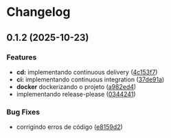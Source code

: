# Changelog

## 0.1.2 (2025-10-23)


### Features

* **cd:** implementando continuous delivery ([4c153f7](https://github.com/ogustavoress/consultas-api/commit/4c153f76939534c3a02963100fa7832f6da016c9))
* **ci:** implementando continuous integration ([37de91a](https://github.com/ogustavoress/consultas-api/commit/37de91a305dce5c113f4cef521687e97ef1329b5))
* **docker** dockerizando o projeto ([a982ed4](https://github.com/ogustavoress/consultas-api/commit/a982ed4f5d58286c7e30cd5266ac55caf67e7aaf))
* implementando release-please ([0344241](https://github.com/ogustavoress/consultas-api/commit/0344241feab13042548396c69586e228b31caf11))

### Bug Fixes

* corrigindo erros de código ([e8159d2](https://github.com/ogustavoress/consultas-api/commit/e8159d2dff4d1bcd20bce7d38ce3b09aaa68c4f1))